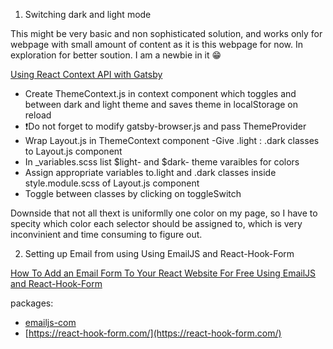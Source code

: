 <!-- @format -->

1. Switching dark and light mode

This might be very basic and non sophisticated solution, and works only for webpage with small amount of content as it is this webpage for now.
In exploration for better soution. I am a newbie in it 😁

[Using React Context API with Gatsby](https://www.gatsbyjs.com/blog/2019-01-31-using-react-context-api-with-gatsby/#conclusion)

- Create ThemeContext.js in context component which toggles and between dark and light theme and saves theme in localStorage on reload
- ❗Do not forget to modify gatsby-browser.js and pass ThemeProvider
- Wrap Layout.js in ThemeContext component
  -Give .light : .dark classes to Layout.js component
- In \_variables.scss list $light- and $dark- theme varaibles for colors
- Assign appropriate variables to.light and .dark classes inside style.module.scss of Layout.js component
- Toggle between classes by clicking on toggleSwitch

Downside that not all thext is uniformlly one color on my page, so I have to specity which color each selector should be assigned to, which is very inconvinient and time consuming to figure out.

2. Setting up Email from using Using EmailJS and React-Hook-Form

[How To Add an Email Form To Your React Website For Free Using EmailJS and React-Hook-Form](https://medium.com/@placidowang/how-to-add-an-email-form-to-your-react-website-for-free-using-emailjs-and-react-hook-form-7267d6365291)

packages:

- [emailjs-com](https://www.npmjs.com/package/emailjs-com)
- [https://react-hook-form.com/](https://react-hook-form.com/)
